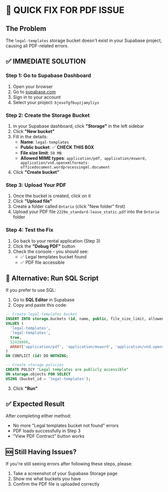# 🚨 QUICK FIX FOR PDF ISSUE

## The Problem
The `legal-templates` storage bucket doesn't exist in your Supabase project, causing all PDF-related errors.

## ✅ IMMEDIATE SOLUTION

### Step 1: Go to Supabase Dashboard
1. Open your browser
2. Go to [supabase.com](https://supabase.com)
3. Sign in to your account
4. Select your project: `bjesofgfbuyzjamyliys`

### Step 2: Create the Storage Bucket
1. In your Supabase dashboard, click **"Storage"** in the left sidebar
2. Click **"New bucket"**
3. Fill in the details:
   - **Name**: `legal-templates`
   - **Public bucket**: ✅ **CHECK THIS BOX**
   - **File size limit**: `50 MB`
   - **Allowed MIME types**: `application/pdf, application/msword, application/vnd.openxmlformats-officedocument.wordprocessingml.document`
4. Click **"Create bucket"**

### Step 3: Upload Your PDF
1. Once the bucket is created, click on it
2. Click **"Upload file"**
3. Create a folder called `Ontario` (click "New folder" first)
4. Upload your PDF file `2229e_standard-lease_static.pdf` into the `Ontario` folder

### Step 4: Test the Fix
1. Go back to your rental application (Step 3)
2. Click the **"Debug PDF"** button
3. Check the console - you should see:
   - ✅ Legal templates bucket found
   - ✅ PDF file accessible

## 🔧 Alternative: Run SQL Script

If you prefer to use SQL:

1. Go to **SQL Editor** in Supabase
2. Copy and paste this code:

```sql
-- Create legal-templates bucket
INSERT INTO storage.buckets (id, name, public, file_size_limit, allowed_mime_types)
VALUES (
  'legal-templates',
  'legal-templates',
  true,
  52428800,
  ARRAY['application/pdf', 'application/msword', 'application/vnd.openxmlformats-officedocument.wordprocessingml.document']
)
ON CONFLICT (id) DO NOTHING;

-- Create storage policies
CREATE POLICY "Legal templates are publicly accessible"
ON storage.objects FOR SELECT
USING (bucket_id = 'legal-templates');
```

3. Click **"Run"**

## ✅ Expected Result
After completing either method:
- No more "Legal templates bucket not found" errors
- PDF loads successfully in Step 3
- "View PDF Contract" button works

## 🆘 Still Having Issues?
If you're still seeing errors after following these steps, please:
1. Take a screenshot of your Supabase Storage page
2. Show me what buckets you have
3. Confirm the PDF file is uploaded correctly
